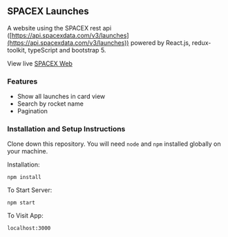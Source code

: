 ## SPACEX Launches

A website using the SPACEX rest api ([https://api.spacexdata.com/v3/launches](https://api.spacexdata.com/v3/launches))
powered by React.js, redux-toolkit, typeScript and bootstrap 5.

View live [SPACEX Web]()

### Features

- Show all launches in card view
- Search by rocket name
- Pagination

### Installation and Setup Instructions

Clone down this repository. You will need `node` and `npm` installed globally on your machine.

Installation:

`npm install`

To Start Server:

`npm start`

To Visit App:

`localhost:3000`
